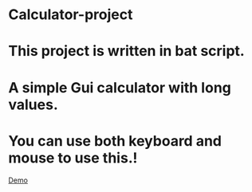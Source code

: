 # Calculator-project
# This project is written in bat script.
# A simple Gui calculator with long values.
# You can use both keyboard and mouse to use this.!
[Demo](https://user-images.githubusercontent.com/76602097/127761814-2ad4c3fb-1e2c-4063-93fc-ca96dfd03858.PNG)

